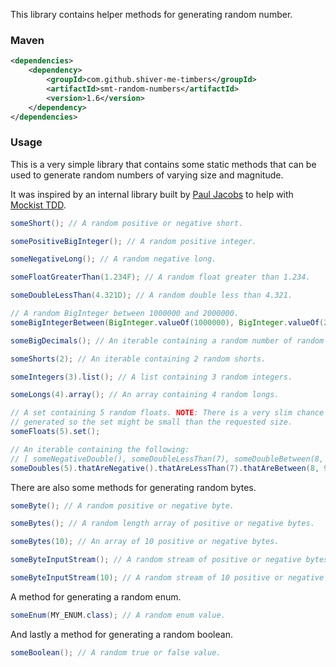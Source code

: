 <!---
Copyright 2015 Karl Bennett

Licensed under the Apache License, Version 2.0 (the "License");
you may not use this file except in compliance with the License.
You may obtain a copy of the License at

    http://www.apache.org/licenses/LICENSE-2.0

Unless required by applicable law or agreed to in writing, software
distributed under the License is distributed on an "AS IS" BASIS,
WITHOUT WARRANTIES OR CONDITIONS OF ANY KIND, either express or implied.
See the License for the specific language governing permissions and
limitations under the License.
-->
This library contains helper methods for generating random number.

### Maven

```xml
<dependencies>
    <dependency>
        <groupId>com.github.shiver-me-timbers</groupId>
        <artifactId>smt-random-numbers</artifactId>
        <version>1.6</version>
    </dependency>
</dependencies>
```
### Usage

This is a very simple library that contains some static methods that can be used to generate random numbers of varying
size and magnitude.

It was inspired by an internal library built by [Paul Jacobs](https://www.linkedin.com/profile/view?id=5717945) to help
with [Mockist TDD](http://martinfowler.com/articles/mocksArentStubs.html#ClassicalAndMockistTesting).

```java
someShort(); // A random positive or negative short.

somePositiveBigInteger(); // A random positive integer.

someNegativeLong(); // A random negative long.

someFloatGreaterThan(1.234F); // A random float greater than 1.234.

someDoubleLessThan(4.321D); // A random double less than 4.321.

// A random BigInteger between 1000000 and 2000000.
someBigIntegerBetween(BigInteger.valueOf(1000000), BigInteger.valueOf(2000000));

someBigDecimals(); // An iterable containing a random number of random BigDecimals.

someShorts(2); // An iterable containing 2 random shorts.

someIntegers(3).list(); // A list containing 3 random integers.

someLongs(4).array(); // An array containing 4 random longs.

// A set containing 5 random floats. NOTE: There is a very slim chance that two identical random numbers will be
// generated so the set might be small than the requested size.
someFloats(5).set();

// An iterable containing the following:
// [ someNegativeDouble(), someDoubleLessThan(7), someDoubleBetween(8, 9), someNegativeDouble(), someDoubleLessThan(7) ]
someDoubles(5).thatAreNegative().thatAreLessThan(7).thatAreBetween(8, 9);
```

There are also some methods for generating random bytes.

```java
someByte(); // A random positive or negative byte.

someBytes(); // A random length array of positive or negative bytes.

someBytes(10); // An array of 10 positive or negative bytes.

someByteInputStream(); // A random stream of positive or negative bytes.

someByteInputStream(10); // A random stream of 10 positive or negative bytes.
```

A method for generating a random enum.

```java
someEnum(MY_ENUM.class); // A random enum value.
```

And lastly a method for generating a random boolean.

```java
someBoolean(); // A random true or false value.
```
